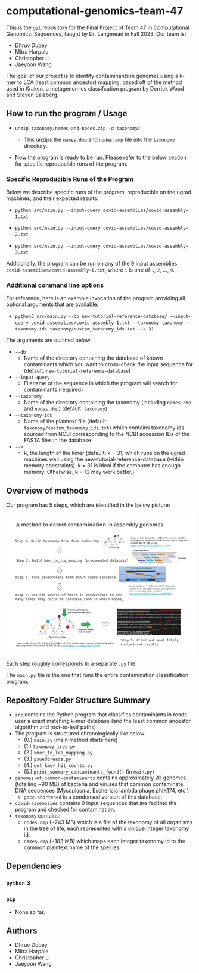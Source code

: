 # computational-genomics-team-47
This is the `git` repository for the Final Project of Team 47 in Computational Genomics: Sequences, taught by Dr. Langmead in Fall 2023. Our team is:

- Dhruv Dubey
- Mitra Harpale
- Christopher Li
- Jaeyoon Wang

The goal of our project is to identify contaminants in genomes using a k-mer to LCA (least common ancestor) mapping, based off of the method used in Kraken, a metagenomics classifcation program by Derrick Wood and Steven Salzberg.

## How to run the program / Usage
- `unzip taxonomy/names-and-nodes.zip -d taxonomy/`
  - This unzips the `names.dmp` and `nodes.dmp` file into the `taxonomy` directory.

- Now the program is ready to be run. Please refer to the below section for specific reproducible runs of the program.

### Specific Reproducible Runs of the Program

Below we describe specific runs of the program, reproducible on the ugrad machines, and their expected results.

- `python src/main.py --input-query covid-assemblies/covid-assembly-1.txt`

- `python src/main.py --input-query covid-assemblies/covid-assembly-2.txt`

- `python src/main.py --input-query covid-assemblies/covid-assembly-3.txt`

Additionally, the program can be run on any of the 9 input assemblies, `covid-assemblies/covid-assembly-i.txt`, where `i` is one of `1`, `2`, ..., `9`. 

### Additional command line options
For reference, here is an example invocation of the program providing all optional arguments that are available:

- `python3 src/main.py --db new-tutorial-reference-database/ --input-query covid-assemblies/covid-assembly-1.txt --taxonomy taxonomy --taxonomy-ids taxonomy/custom_taxonomy_ids.txt --k 31`

The arguments are outlined below:
- `--db`
  - Name of the directory containing the database of known contaminants which you want to cross-check the input sequence for (default: `new-tutorial-reference-database`)
- `--input-query`
  - Filename of the sequence in which the program will search for contaminants (required)
- `--taxonomy`
  - Name of the directory containing the taxonomy (including `names.dmp` and `nodes.dmp`) (default: `taxonomy`)
- `--taxonomy-ids`
  - Name of the plaintext file (default: `taxonomy/custom_taxonomy_ids.txt`) which contains taxonomy ids sourced from NCBI corresponding to the NCBI accession IDs of the FASTA files in the database
- `--k`
  - k, the length of the kmer (default: k = 31, which runs on the ugrad machines well using the new-tutorial-reference-database (within memory constraints). k = 31 is ideal if the computer has enough memory. Otherwise, k = 12 may work better.)

## Overview of methods

Our program has 5 steps, which are identified in the below picture:

![Image summary of potential plan for how our program works](images/summary_of_planned_program.png)

Each step roughly corresponds to a separate `.py` file.

The `main.py` file is the one that runs the entire contamination classification program.

## Repository Folder Structure Summary
- `src` contains the Python program that classifies contaminants in reads user a exact matching k-mer database (and the least common ancestor algorithm and root-to-leaf paths).
- The program is structured chronologically like below:
  - (0.) `main.py` (main method starts here)
  - (1.) `taxonomy_tree.py` 
  - (2.) `kmer_to_lca_mapping.py`
  - (3.) `psuedoreads.py`
  - (4.) `get_kmer_hit_counts.py`
  - (5.) `print_summary_contaminants_found()` (in `main.py`)
- `genomes-of-common-contaminants` contains approximately 20 genomes (totalling ~90 MB) of bacteria and viruses that common contaminate DNA sequences (Mycoplasma, Eschericia lambda phage phiX174, etc.)
  - `gocc-shortened` is a condensed version of this database.
- `covid-assemblies` contains 9 input sequences that are fed into the program and checked for contamination.
- `taxonomy` contains:
  - `nodes.dmp` (~243 MB) which is a file of the taxonomy of all organisms in the tree of life, each represented with a unique integer taxonomy id.
  - `names.dmp` (~183 MB) which maps each integer taxonomy id to the common plaintext name of the species.

## Dependencies
### `python` 3
### `pip`
- None so far.

## Authors
- Dhruv Dubey
- Mitra Harpale
- Christopher Li
- Jaeyoon Wang
